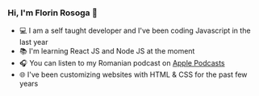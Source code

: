 ### Hi, I'm Florin Rosoga 👋

<!--
**florinrosoga/florinrosoga** is a ✨ _special_ ✨ repository because its `README.md` (this file) appears on your GitHub profile.
-->

- 💻 I am a self taught developer and I've been coding Javascript in the last year
- 📚 I'm learning React JS and Node JS at the moment
- 🎧 You can listen to my Romanian podcast on [Apple Podcasts](https://podcasts.apple.com/us/podcast/florin-rosoga-podcast/id1000557798)
- 🌐 I've been customizing websites with HTML & CSS for the past few years

